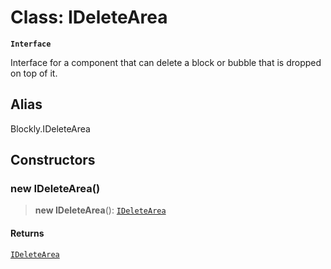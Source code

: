 # Class: IDeleteArea

**`Interface`**

Interface for a component that can delete a block or bubble that is dropped
on top of it.

## Alias

Blockly.IDeleteArea

## Constructors

### new IDeleteArea()

> **new IDeleteArea**(): [`IDeleteArea`](IDeleteArea.md)

#### Returns

[`IDeleteArea`](IDeleteArea.md)
